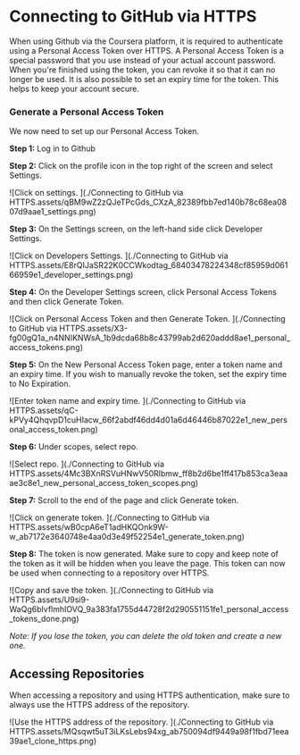 # Connecting to GitHub via HTTPS

When using Github via the Coursera platform, it is required to authenticate using a Personal Access Token over HTTPS. A Personal Access Token is a special password that you use instead of your actual account password. When you're finished using the token, you can revoke it so that it can no longer be used. It is also possible to set an expiry time for the token. This helps to keep your account secure.

### Generate a Personal Access Token

We now need to set up our Personal Access Token.

**Step 1:** Log in to Github

**Step 2:** Click on the profile icon in the top right of the screen and select Settings.



![Click on settings. ](./Connecting to GitHub via HTTPS.assets/qBM9wZ2zQJeTPcGds_CXzA_82389fbb7ed140b78c68ea0807d9aae1_settings.png)

**Step 3:** On the Settings screen, on the left-hand side click Developer Settings.



![Click on Developers Settings. ](./Connecting to GitHub via HTTPS.assets/E8rQIJaSR22K0CCWkodtag_68403478224348cf85959d06166959e1_developer_settings.png)

**Step 4:** On the Developer Settings screen, click Personal Access Tokens and then click Generate Token.



![Click on Personal Access Token and then Generate Token. ](./Connecting to GitHub via HTTPS.assets/X3-fg00gQ1a_n4NNIKNWsA_1b9dcda68b8c43799ab2d620addd8ae1_personal_access_tokens.png)

**Step 5:** On the New Personal Access Token page, enter a token name and an expiry time. If you wish to manually revoke the token, set the expiry time to No Expiration.



![Enter token name and expiry time. ](./Connecting to GitHub via HTTPS.assets/qC-kPVy4QhqvpD1cuHIacw_66f2abdf46dd4d01a6d46446b87022e1_new_personal_access_token.png)

**Step 6:** Under scopes, select repo.



![Select repo. ](./Connecting to GitHub via HTTPS.assets/4Mc3BXnRSVuHNwV50Rlbmw_ff8b2d6be1ff417b853ca3eaaae3c8e1_new_personal_access_token_scopes.png)

**Step 7:** Scroll to the end of the page and click Generate token.



![Click on generate token. ](./Connecting to GitHub via HTTPS.assets/wB0cpA6eT1adHKQOnk9W-w_ab7172e3640748e4aa0d3e49f52254e1_generate_token.png)

**Step 8:** The token is now generated. Make sure to copy and keep note of the token as it will be hidden when you leave the page. This token can now be used when connecting to a repository over HTTPS.



![Copy and save the token. ](./Connecting to GitHub via HTTPS.assets/U9si9-WaQg6bIvflmhIOVQ_9a383fa1755d44728f2d290551151fe1_personal_access_tokens_done.png)

*Note: If you lose the token, you can delete the old token and create a new one.*

## Accessing Repositories

When accessing a repository and using HTTPS authentication, make sure to always use the HTTPS address of the repository.



![Use the HTTPS address of the repository. ](./Connecting to GitHub via HTTPS.assets/MQsqwt5uT3iLKsLebs94xg_ab750094df9449a98f1fbd71eea39ae1_clone_https.png)